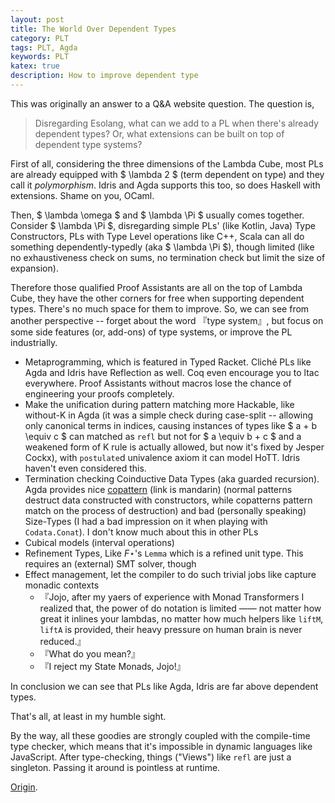 ```yaml
---
layout: post
title: The World Over Dependent Types
category: PLT
tags: PLT, Agda
keywords: PLT
katex: true
description: How to improve dependent type
---
```


This was originally an answer to a Q&A website question.
The question is,

> Disregarding Esolang, what can we add to a PL when there's already dependent types? Or, what extensions can be built
> on top of dependent type systems?

First of all, considering the three dimensions of the Lambda Cube,
most PLs are already equipped with $ \lambda 2 $ (term dependent on type) and they call it *polymorphism*.
Idris and Agda supports this too, so does Haskell with extensions.
Shame on you, OCaml.

Then, $ \lambda \omega $ and $ \lambda \Pi $ usually comes together. Consider $ \lambda \Pi $, disregarding simple PLs'
(like Kotlin, Java) Type Constructors, PLs with Type Level operations like C++, Scala can all do something dependently-typedly
(aka $ \lambda \Pi $), though limited (like no exhaustiveness check on sums, no termination check but limit the size of expansion).

Therefore those qualified Proof Assistants are all on the top of Lambda Cube, they have the other corners for free when
supporting dependent types. There's no much space for them to improve.
So, we can see from another perspective -- forget about the word 『type system』, but
focus on some side features (or, add-ons) of type systems, or improve the PL industrially.

+ Metaprogramming, which is featured in Typed Racket. Cliché PLs like Agda and Idris have Reflection as well. Coq even
  encourage you to ltac everywhere. Proof Assistants without macros lose the chance of engineering your proofs completely.
+ Make the unification during pattern matching more Hackable, like without-K in Agda (it was a simple check during
  case-split -- allowing only canonical terms in indices, causing instances of types like $ a + b \equiv c $ can matched
  as `refl` but not for $ a \equiv b + c $ and a weakened form of K rule is actually allowed, but now it's fixed by
  Jesper Cockx), with `postulate`d univalence axiom it can model HoTT. Idris haven't even considered this.
+ Termination checking Coinductive Data Types (aka guarded recursion). Agda provides nice [copattern](/lagda/MuGenHackingToTheGate.html)
  (link is mandarin) (normal patterns destruct data constructed with constructors, while copatterns pattern match on the
  process of destruction) and bad (personally speaking) Size-Types (I had a bad impression on it when playing with
  `Codata.Conat`). I don't know much about this in other PLs
+ Cubical models (interval operations)
+ Refinement Types, Like $F \star$'s `Lemma` which is a refined unit type. This requires an (external) SMT solver, though
+ Effect management, let the compiler to do such trivial jobs like capture monadic contexts
  + 『Jojo, after my yaers of experience with Monad Transformers I realized that, the power of do notation is limited ——
     not matter how great it inlines your lambdas, no matter how much helpers like `liftM`, `liftA` is provided, their
     heavy pressure on human brain is never reduced.』
  + 『What do you mean?』
  + 『I reject my State Monads, Jojo!』

In conclusion we can see that PLs like Agda, Idris are far above dependent types.

That's all, at least in my humble sight.


By the way, all these goodies are strongly coupled with the compile-time type checker, which means that it's impossible
in dynamic languages like JavaScript. After type-checking, things ("Views") like `refl` are just a singleton. Passing it
around is pointless at runtime.

[Origin](https://www.zhihu.com/question/296873212/answer/525067923).
